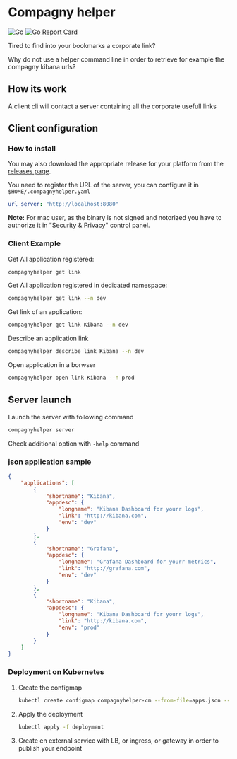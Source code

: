 # Compagny helper

![Go](https://github.com/jsenon/compagnyhelper/workflows/Go/badge.svg?branch=master)
[![Go Report Card](https://goreportcard.com/badge/github.com/jsenon/compagnyhelper)](https://goreportcard.com/report/github.com/jsenon/compagnyhelper)

Tired to find into your bookmarks a corporate link?

Why do not use a helper command line in order to retrieve for example the compagny kibana urls?

## How its work

A client cli will contact a server containing all the corporate usefull links

## Client configuration

### How to install

You may also download the appropriate release for your platform from the [releases page](https://github.com/jsenon/compagnyhelper/releases).

You need to register the URL of the server, you can configure it in `$HOME/.compagnyhelper.yaml`

```yaml
url_server: "http://localhost:8080"
```

**Note:** For mac user, as the binary is not signed and notorized you have to authorize it in "Security & Privacy" control panel.

### Client Example

Get All application registered:

```sh
compagnyhelper get link
```

Get All application registered in dedicated namespace:

```sh
compagnyhelper get link --n dev
```

Get link of an application:

```sh
compagnyhelper get link Kibana --n dev
```

Describe an application link

```sh
compagnyhelper describe link Kibana --n dev
```

Open application in a borwser

```sh
compagnyhelper open link Kibana --n prod
```

## Server launch

Launch the server with following command

```sh
compagnyhelper server
```

Check additional option with `-help` command

### json application sample

```json
{
    "applications": [
        {
            "shortname": "Kibana",
            "appdesc": {
                "longname": "Kibana Dashboard for yourr logs",
                "link": "http://kibana.com",
                "env": "dev"
            }
        },
        {
            "shortname": "Grafana",
            "appdesc": {
                "longname": "Grafana Dashboard for yourr metrics",
                "link": "http://grafana.com",
                "env": "dev"
            }
        },
        {
            "shortname": "Kibana",
            "appdesc": {
                "longname": "Kibana Dashboard for yourr logs",
                "link": "http://kibana.com",
                "env": "prod"
            }
        }
    ]
}
```

### Deployment on Kubernetes

1. Create the configmap

    ```sh
    kubectl create configmap compagnyhelper-cm --from-file=apps.json --dry-run -o yaml > deployment/configmap.yml
    ```

1. Apply the deployment

    ```sh
    kubectl apply -f deployment
    ```

1. Create en external service with LB, or ingress, or gateway in order to publish your endpoint
